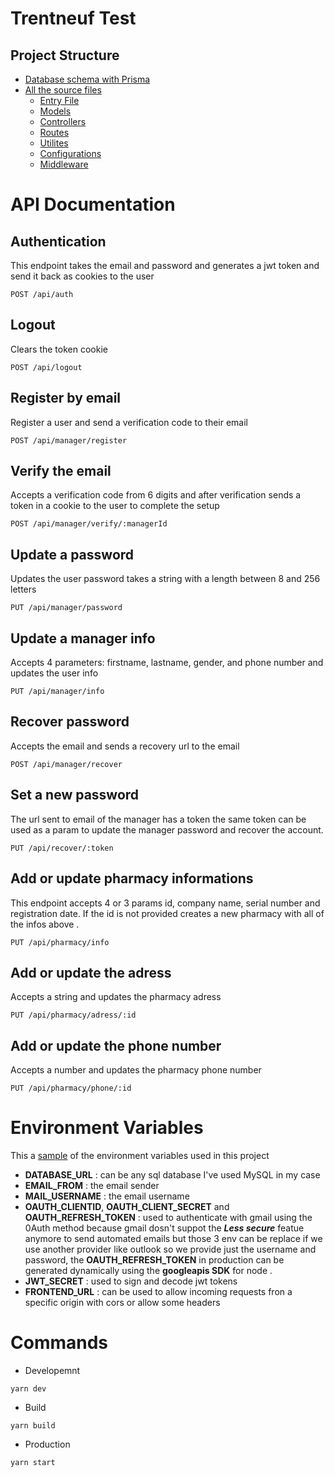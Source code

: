 # Trentneuf Test

## Project Structure

- [Database schema with Prisma](/prisma/)
- [All the source files](/src/)
  - [Entry File](/src/index.ts)
  - [Models](/src/models/)
  - [Controllers](/src//controllers/)
  - [Routes](/src/routes)
  - [Utilites](/src/lib/)
  - [Configurations](/src/config/)
  - [Middleware](/src/middleware/)

# API Documentation

## Authentication

This endpoint takes the email and password and generates a jwt token and send it back as cookies to the user

```
POST /api/auth
```

## Logout

Clears the token cookie

```
POST /api/logout
```

## Register by email

Register a user and send a verification code to their email

```
POST /api/manager/register
```

## Verify the email

Accepts a verification code from 6 digits and after verification sends a token in a cookie to the user to complete the setup

```
POST /api/manager/verify/:managerId
```

## Update a password

Updates the user password takes a string with a length between 8 and 256 letters

```
PUT /api/manager/password
```

## Update a manager info

Accepts 4 parameters: firstname, lastname, gender, and phone number
and updates the user info

```
PUT /api/manager/info
```

## Recover password

Accepts the email and sends a recovery url to the email

```
POST /api/manager/recover
```

## Set a new password

The url sent to email of the manager has a token the same token can be used as a param to update the manager password and recover the account.

```
PUT /api/recover/:token
```

## Add or update pharmacy informations

This endpoint accepts 4 or 3 params id, company name, serial number and registration date.
If the id is not provided creates a new pharmacy with all of the infos above .

```
PUT /api/pharmacy/info
```

## Add or update the adress

Accepts a string and updates the pharmacy adress

```
PUT /api/pharmacy/adress/:id
```

## Add or update the phone number

Accepts a number and updates the pharmacy phone number

```
PUT /api/pharmacy/phone/:id
```

# Environment Variables

This a [sample](/sample-env.txt) of the environment variables used in this project

- **DATABASE_URL** : can be any sql database I've used MySQL in my case
- **EMAIL_FROM** : the email sender
- **MAIL_USERNAME** : the email username
- **OAUTH_CLIENTID**, **OAUTH_CLIENT_SECRET** and **OAUTH_REFRESH_TOKEN** : used to authenticate with gmail using the 0Auth method because gmail dosn't suppot the **_Less secure_** featue anymore to send automated emails but those 3 env can be replace if we use another provider like outlook so we provide just the username and password, the **OAUTH_REFRESH_TOKEN** in production can be generated dynamically using the **googleapis SDK** for node .
- **JWT_SECRET** : used to sign and decode jwt tokens
- **FRONTEND_URL** : can be used to allow incoming requests fron a specific origin with cors or allow some headers

# Commands

- Developemnt

```
yarn dev
```

- Build

```
yarn build
```

- Production

```
yarn start
```
